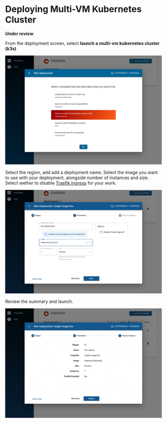 # Deploying Multi-VM Kubernetes Cluster

**_Under review_**

From the deployment screen, select **launch a multi-vm kubernetes cluster (k3s)**

![k3 0](images/deployments/2_depl/2_3_k3.png)

Select the region, add add a deployment name. Select the image you want to use with your deployment, alongside number of instances and size. Select wether to disable [Traefik Ingress](https://doc.traefik.io/traefik/providers/kubernetes-ingress/) for your work.

![k3 2](images/deployments/3_3_k3/3_3_2_params.png)

Review the summary and launch.

![k3 3](images/deployments/3_3_k3/3_3_3_summary.png)


